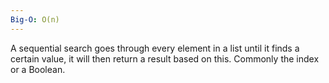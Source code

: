 ```yaml
---
Big-O: O(n)
---
```

A sequential search goes through every element in a list until it finds a certain value, it will then return a result based on this. Commonly the index or a Boolean.

